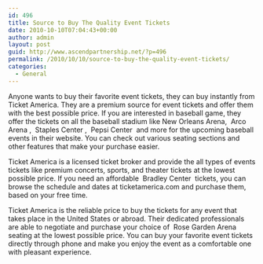 ```yaml
---
id: 496
title: Source to Buy The Quality Event Tickets
date: 2010-10-10T07:04:43+00:00
author: admin
layout: post
guid: http://www.ascendpartnership.net/?p=496
permalink: /2010/10/10/source-to-buy-the-quality-event-tickets/
categories:
  - General
---
```

Anyone wants to buy their favorite event tickets, they can buy instantly from Ticket America. They are a premium source for event tickets and offer them with the best possible price. If you are interested in baseball game, they offer the tickets on all the baseball stadium like New Orleans Arena, &nbsp;Arco Arena&nbsp;, &nbsp;Staples Center&nbsp;, &nbsp;Pepsi Center&nbsp; and more for the upcoming baseball events in their website. You can check out various seating sections and other features that make your purchase easier.

Ticket America is a licensed ticket broker and provide the all types of events tickets like premium concerts, sports, and theater tickets at the lowest possible price. If you need an affordable &nbsp;Bradley Center&nbsp; tickets, you can browse the schedule and dates at ticketamerica.com and purchase them, based on your free time.

Ticket America is the reliable price to buy the tickets for any event that takes place in the United States or abroad. Their dedicated professionals are able to negotiate and purchase your choice of &nbsp;Rose Garden Arena&nbsp; seating at the lowest possible price. You can buy your favorite event tickets directly through phone and make you enjoy the event as a comfortable one with pleasant experience.